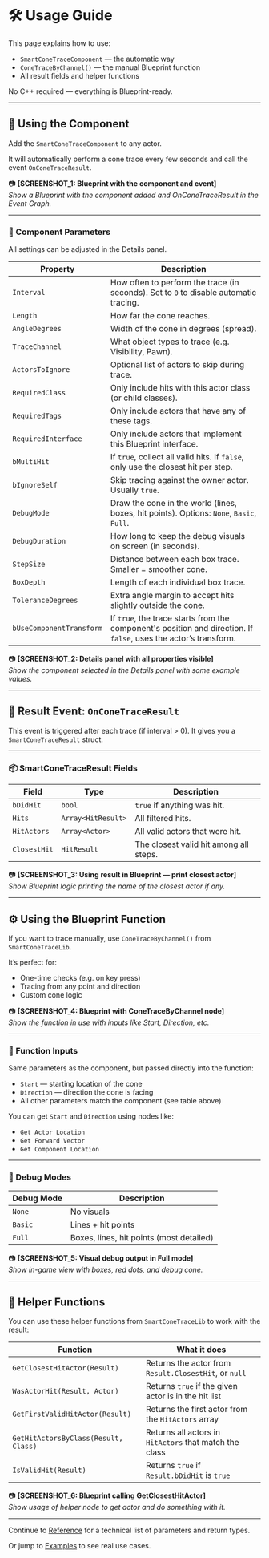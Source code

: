 # 🛠️ Usage Guide

This page explains how to use:

- `SmartConeTraceComponent` — the automatic way
- `ConeTraceByChannel()` — the manual Blueprint function
- All result fields and helper functions

No C++ required — everything is Blueprint-ready.

---

## 🧱 Using the Component

Add the `SmartConeTraceComponent` to any actor.

It will automatically perform a cone trace every few seconds and call the event `OnConeTraceResult`.

📷 **[SCREENSHOT_1: Blueprint with the component and event]**  
*Show a Blueprint with the component added and OnConeTraceResult in the Event Graph.*

---

### 🔧 Component Parameters

All settings can be adjusted in the Details panel.

| Property             | Description |
|----------------------|-------------|
| `Interval`           | How often to perform the trace (in seconds). Set to `0` to disable automatic tracing. |
| `Length`             | How far the cone reaches. |
| `AngleDegrees`       | Width of the cone in degrees (spread). |
| `TraceChannel`       | What object types to trace (e.g. Visibility, Pawn). |
| `ActorsToIgnore`     | Optional list of actors to skip during trace. |
| `RequiredClass`      | Only include hits with this actor class (or child classes). |
| `RequiredTags`       | Only include actors that have any of these tags. |
| `RequiredInterface`  | Only include actors that implement this Blueprint interface. |
| `bMultiHit`          | If `true`, collect all valid hits. If `false`, only use the closest hit per step. |
| `bIgnoreSelf`        | Skip tracing against the owner actor. Usually `true`. |
| `DebugMode`          | Draw the cone in the world (lines, boxes, hit points). Options: `None`, `Basic`, `Full`. |
| `DebugDuration`      | How long to keep the debug visuals on screen (in seconds). |
| `StepSize`           | Distance between each box trace. Smaller = smoother cone. |
| `BoxDepth`           | Length of each individual box trace. |
| `ToleranceDegrees`   | Extra angle margin to accept hits slightly outside the cone. |
| `bUseComponentTransform` | If `true`, the trace starts from the component's position and direction. If `false`, uses the actor’s transform. |

📷 **[SCREENSHOT_2: Details panel with all properties visible]**  
*Show the component selected in the Details panel with some example values.*

---

## 📘 Result Event: `OnConeTraceResult`

This event is triggered after each trace (if interval > 0). It gives you a `SmartConeTraceResult` struct.

---

### 📦 SmartConeTraceResult Fields

| Field          | Type             | Description |
|----------------|------------------|-------------|
| `bDidHit`      | `bool`           | `true` if anything was hit. |
| `Hits`         | `Array<HitResult>` | All filtered hits. |
| `HitActors`    | `Array<Actor>`   | All valid actors that were hit. |
| `ClosestHit`   | `HitResult`      | The closest valid hit among all steps. |

📷 **[SCREENSHOT_3: Using result in Blueprint — print closest actor]**  
*Show Blueprint logic printing the name of the closest actor if any.*

---

## ⚙️ Using the Blueprint Function

If you want to trace manually, use `ConeTraceByChannel()` from `SmartConeTraceLib`.

It’s perfect for:

- One-time checks (e.g. on key press)
- Tracing from any point and direction
- Custom cone logic

📷 **[SCREENSHOT_4: Blueprint with ConeTraceByChannel node]**  
*Show the function in use with inputs like Start, Direction, etc.*

---

### 🧰 Function Inputs

Same parameters as the component, but passed directly into the function:

- `Start` — starting location of the cone
- `Direction` — direction the cone is facing
- All other parameters match the component (see table above)

You can get `Start` and `Direction` using nodes like:
- `Get Actor Location`
- `Get Forward Vector`
- `Get Component Location`

---

### 🔬 Debug Modes

| Debug Mode | Description |
|------------|-------------|
| `None`     | No visuals |
| `Basic`    | Lines + hit points |
| `Full`     | Boxes, lines, hit points (most detailed) |

📷 **[SCREENSHOT_5: Visual debug output in Full mode]**  
*Show in-game view with boxes, red dots, and debug cone.*

---

## 🧠 Helper Functions

You can use these helper functions from `SmartConeTraceLib` to work with the result:

| Function | What it does |
|----------|---------------|
| `GetClosestHitActor(Result)` | Returns the actor from `Result.ClosestHit`, or `null` |
| `WasActorHit(Result, Actor)` | Returns `true` if the given actor is in the hit list |
| `GetFirstValidHitActor(Result)` | Returns the first actor from the `HitActors` array |
| `GetHitActorsByClass(Result, Class)` | Returns all actors in `HitActors` that match the class |
| `IsValidHit(Result)` | Returns `true` if `Result.bDidHit` is `true` |

📷 **[SCREENSHOT_6: Blueprint calling GetClosestHitActor]**  
*Show usage of helper node to get actor and do something with it.*

---

Continue to [Reference](reference.md) for a technical list of parameters and return types.

Or jump to [Examples](examples.md) to see real use cases.
